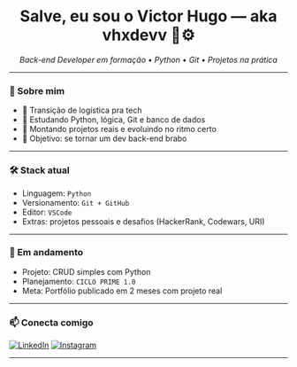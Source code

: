 <h1 align="center">Salve, eu sou o Victor Hugo — aka vhxdevv 🧠⚙️</h1>

<p align="center">
  <i>Back-end Developer em formação • Python • Git • Projetos na prática</i>
</p>

---

### 🧩 Sobre mim

- 🔁 Transição de logística pra tech
- 🔧 Estudando Python, lógica, Git e banco de dados
- 🧪 Montando projetos reais e evoluindo no ritmo certo
- 🚀 Objetivo: se tornar um dev back-end brabo

---

### 🛠️ Stack atual

- Linguagem: `Python`
- Versionamento: `Git + GitHub`
- Editor: `VSCode`
- Extras: projetos pessoais e desafios (HackerRank, Codewars, URI)

---

### 📌 Em andamento

- Projeto: CRUD simples com Python
- Planejamento: `CICLO PRIME 1.0`
- Meta: Portfólio publicado em 2 meses com projeto real

---

### 📫 Conecta comigo

[![LinkedIn](https://img.shields.io/badge/-LinkedIn-0A66C2?style=flat-square&logo=linkedin&logoColor=white)](https://www.linkedin.com/in/victor-hugo-5b2912332)
[![Instagram](https://img.shields.io/badge/-Instagram-E4405F?style=flat-square&logo=instagram&logoColor=white)](https://instagram.com/vitinxxy)

---
